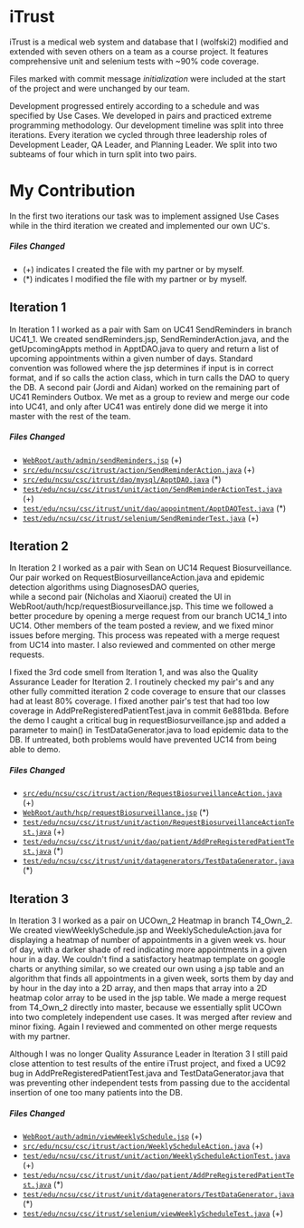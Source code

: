 # iTrust
iTrust is a medical web system and database that I (wolfski2) modified and extended with seven others on a team as a course project.
It features comprehensive unit and selenium tests with ~90% code coverage.

Files marked with commit message *initialization* were included at the start of the project and were unchanged by our team.

Development progressed entirely according to a schedule and was specified by Use Cases. 
We developed in pairs and practiced extreme programming methodology.
Our development timeline was split into three iterations. 
Every iteration we cycled through three leadership roles of Development Leader, QA Leader, and Planning Leader. 
We split into two subteams of four which in turn split into two pairs.

# My Contribution
In the first two iterations our task was to implement assigned Use Cases
while in the third iteration we created and implemented our own UC's.

##### Files Changed
- (+) indicates I created the file with my partner or by myself.
- (*) indicates I modified the file with my partner or by myself.
## Iteration 1
In Iteration 1 I worked as a pair with Sam on UC41 SendReminders in branch UC41_1. 
We created sendReminders.jsp, SendReminderAction.java,
and the getUpcomingAppts method in ApptDAO.java
to query and return a list of upcoming appointments within a given number of days. 
Standard convention was followed where the jsp determines if input is in correct format, 
and if so calls the action class, which in turn calls the DAO to query the DB. 
A second pair (Jordi and Aidan) worked on the remaining part of UC41 Reminders Outbox. 
We met as a group to review and merge our code into UC41, and only after UC41 was entirely done did 
we merge it into master with the rest of the team. 
##### Files Changed
- [`WebRoot/auth/admin/sendReminders.jsp`](iTrust/WebRoot/auth/admin/sendReminders.jsp) (+)
- [`src/edu/ncsu/csc/itrust/action/SendReminderAction.java`](iTrust/src/edu/ncsu/csc/itrust/action/SendReminderAction.java) (+)
- [`src/edu/ncsu/csc/itrust/dao/mysql/ApptDAO.java`](iTrust/src/edu/ncsu/csc/itrust/dao/mysql/ApptDAO.java) (*)
- [`test/edu/ncsu/csc/itrust/unit/action/SendReminderActionTest.java`](iTrust/test/edu/ncsu/csc/itrust/unit/action/SendReminderActionTest.java) (+)
- [`test/edu/ncsu/csc/itrust/unit/dao/appointment/ApptDAOTest.java`](iTrust/test/edu/ncsu/csc/itrust/unit/dao/appointment/ApptDAOTest.java) (*)
- [`test/edu/ncsu/csc/itrust/selenium/SendReminderTest.java`](iTrust/test/edu/ncsu/csc/itrust/selenium/SendReminderTest.java) (+)

## Iteration 2
In Iteration 2 I worked as a pair with Sean on UC14 Request Biosurveillance. Our pair worked on 
RequestBiosurveillanceAction.java and epidemic detection algorithms using DiagnosesDAO queries,  
while a second pair (Nicholas and Xiaorui) created the UI in WebRoot/auth/hcp/requestBiosurveillance.jsp. 
This time we followed a better procedure by opening a merge request from our branch UC14_1 into UC14. 
Other members of the team posted a review, and we fixed minor issues before merging. This process was 
repeated with a merge request from UC14 into master. I also reviewed and commented on other merge requests.

I fixed the 3rd code smell from Iteration 1, and was also the Quality Assurance Leader for Iteration 2. 
I routinely checked my pair's and any other fully committed iteration 2 code coverage to ensure that our classes had 
at least 80% coverage. I fixed another pair's test that had too low coverage in 
AddPreRegisteredPatientTest.java in 
commit 6e881bda. Before the demo I caught a critical bug in requestBiosurveillance.jsp and added a parameter to main() in 
TestDataGenerator.java to load epidemic data to the DB. If untreated, both problems would have prevented UC14 
from being able to demo.
##### Files Changed
- [`src/edu/ncsu/csc/itrust/action/RequestBiosurveillanceAction.java`](iTrust/src/edu/ncsu/csc/itrust/action/RequestBiosurveillanceAction.java) (+)
- [`WebRoot/auth/hcp/requestBiosurveillance.jsp`](iTrust/WebRoot/auth/hcp/requestBiosurveillance.jsp) (*)
- [`test/edu/ncsu/csc/itrust/unit/action/RequestBiosurveillanceActionTest.java`](iTrust/test/edu/ncsu/csc/itrust/unit/action/RequestBiosurveillanceActionTest.java) (+)
- [`test/edu/ncsu/csc/itrust/unit/dao/patient/AddPreRegisteredPatientTest.java`](iTrust/test/edu/ncsu/csc/itrust/unit/dao/patient/AddPreRegisteredPatientTest.java) (*)
- [`test/edu/ncsu/csc/itrust/unit/datagenerators/TestDataGenerator.java`](iTrust/test/edu/ncsu/csc/itrust/unit/datagenerators/TestDataGenerator.java) (*)

## Iteration 3
In Iteration 3 I worked as a pair on UCOwn_2 Heatmap in branch T4_Own_2. We created 
viewWeeklySchedule.jsp
and WeeklyScheduleAction.java for displaying a heatmap of number of appointments in a given week vs. hour of day,
with a darker shade of red indicating more appointments in a given hour in a day. We couldn't find a satisfactory
heatmap template on google charts or anything similar, so we created our own using a jsp table and an algorithm that
finds all appointments in a given week, sorts them by day and by hour in the day into a 2D array, and then maps that array into
a 2D heatmap color array to be used in the jsp table. We made a merge request from T4_Own_2 directly into master, because
we essentially split UCOwn into two completely independent use cases. It was merged after review and minor fixing.
Again I reviewed and commented on other merge requests with my partner.

Although I was no longer Quality Assurance Leader in Iteration 3 I still paid close attention to test results of the entire
iTrust project, and fixed a UC92 bug in AddPreRegisteredPatientTest.java and TestDataGenerator.java that was preventing
other independent tests from passing due to the accidental insertion of one too many patients into the DB.
##### Files Changed
- [`WebRoot/auth/admin/viewWeeklySchedule.jsp`](iTrust/WebRoot/auth/admin/viewWeeklySchedule.jsp) (+)
- [`src/edu/ncsu/csc/itrust/action/WeeklyScheduleAction.java`](iTrust/src/edu/ncsu/csc/itrust/action/WeeklyScheduleAction.java) (+)
- [`test/edu/ncsu/csc/itrust/unit/action/WeeklyScheduleActionTest.java`](iTrust/test/edu/ncsu/csc/itrust/unit/action/WeeklyScheduleActionTest.java) (+)
- [`test/edu/ncsu/csc/itrust/unit/dao/patient/AddPreRegisteredPatientTest.java`](iTrust/test/edu/ncsu/csc/itrust/unit/dao/patient/AddPreRegisteredPatientTest.java) (*)
- [`test/edu/ncsu/csc/itrust/unit/datagenerators/TestDataGenerator.java`](iTrust/test/edu/ncsu/csc/itrust/unit/datagenerators/TestDataGenerator.java) (*)
- [`test/edu/ncsu/csc/itrust/selenium/viewWeeklyScheduleTest.java`](iTrust/test/edu/ncsu/csc/itrust/selenium/viewWeeklyScheduleTest.java) (+)
